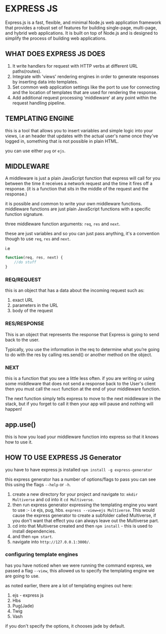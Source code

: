 # EXPRESS JS

Express.js is a fast, flexible, and minimal Node.js web application framework that provides a robust set of features for building single-page, multi-page, and hybrid web applications. It is built on top of Node.js and is designed to simplify the process of building web applications.

## WHAT DOES EXPRESS JS DOES

1. It write handlers for request with HTTP verbs at different URL paths(routes).
2. Integrate with 'views' rendering engines in order to generate responses by inserting data into templates.
3. Set common web application settings like the port to use for connecting and the location of templates that are used for rendering the response.
4. Add additional request processing 'middleware' at any point within the request handling pipeline.

## TEMPLATING ENGINE

this is a tool that allows you to insert variables and simple logic into your views, i.e an header that updates with the actual user's name once they've logged in, something that is not possible in plain HTML.

you can use either `pug` or `ejs`.

## MIDDLEWARE

A middleware is just a plain JavaScript function that express will call for you between the time it receives a network request and the time it fires off a response.
(it is a function that sits in the middle of the request and the response.)

it is possible and common to write your own middleware functions. middleware functions are just plain JavaScript functions with a specific function signature.

three middleware function arguments: `req`, `res` and `next`.

these are just variables and so you can just pass anything, it's a convention though to use `req`, `res` and `next`.

i.e

```javascript
function(req, res, next) {
    //do stuff
}
```

### REQ/REQUEST

this is an object that has a data about the incoming request such as:

1. exact URL
2. parameters in the URL
3. body of the request

### RES/RESPONSE

This is an object that represents the response that Express is going to send back to the user.

Typically, you use the information in the req to determine what you’re going to do with the res by calling res.send() or another method on the object.

### NEXT

this is a function that you see a little less often. if you are writing or using some middleware that does not send a response back to the User's client then you must call the `next` function at the end of your middleware function.

The next function simply tells express to move to the next middleware in the stack, but if you forget to call it then your app will pause and nothing will happen!

## app.use()

this is how you load your middleware function into express so that it knows how to use it.

## HOW TO USE EXPRESS JS Generator

you have to have express js installed `npm install -g express-generator`

this express generator has a number of options/flags to pass you can see this using the flags `--help` or `-h`.

1. create a new directory for your project and navigate to: `mkdir Multiverse` and cd into it `cd Multiverse`.
2. then run express generator expressing the templating engine you want to use :- i.e ejs, pug, hbs. `express --view=ejs Multiverse`. This would cause the express generator to create a subfolder called Multiverse, if you don't want that effect you can always leave out the Multiverse part.
3. cd into that Multiverse created and then `npm install` - this is used to install dependencies.
4. and then `npm start`.
5. navigate into `http://127.0.0.1:3000/`.

### configuring template engines

has you have noticed when we were running the command express, we passed a flag `--view`, this allowed us to specify the templating engine we are going to use.

as noted earlier, there are a lot of templating engines out here:

1. ejs - express js
2. Hbs
3. Pug(Jade)
4. Twig
5. Vash

if you don't specify the options, it chooses jade by default.
